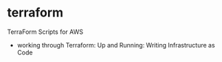 # terraform
TerraForm Scripts for AWS
- working through Terraform: Up and Running: Writing Infrastructure as Code

